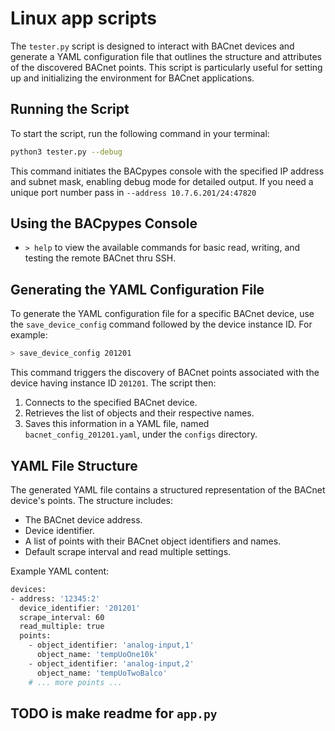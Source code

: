 # Linux app scripts

The `tester.py` script is designed to interact with BACnet devices and generate a YAML configuration file that outlines the structure and attributes of the discovered BACnet points. This script is particularly useful for setting up and initializing the environment for BACnet applications.

## **Running the Script**
To start the script, run the following command in your terminal:

```bash
python3 tester.py --debug
```

This command initiates the BACpypes console with the specified IP address and subnet mask, enabling debug mode for detailed output. If you need a unique port number pass in `--address 10.7.6.201/24:47820`

## Using the BACpypes Console
* `> help` to view the available commands for basic read, writing, and testing the remote BACnet thru SSH.

## Generating the YAML Configuration File
To generate the YAML configuration file for a specific BACnet device, use the `save_device_config` command followed by the device instance ID. For example:

```bash
> save_device_config 201201
```

This command triggers the discovery of BACnet points associated with the device having instance ID `201201`. The script then:

1. Connects to the specified BACnet device.
2. Retrieves the list of objects and their respective names.
3. Saves this information in a YAML file, named `bacnet_config_201201.yaml`, under the `configs` directory.


## YAML File Structure
The generated YAML file contains a structured representation of the BACnet device's points. The structure includes:

* The BACnet device address.
* Device identifier.
* A list of points with their BACnet object identifiers and names.
* Default scrape interval and read multiple settings.

Example YAML content:
```bash
devices:
- address: '12345:2'
  device_identifier: '201201'
  scrape_interval: 60
  read_multiple: true
  points:
    - object_identifier: 'analog-input,1'
      object_name: 'tempUoOne10k'
    - object_identifier: 'analog-input,2'
      object_name: 'tempUoTwoBalco'
    # ... more points ...

```

## TODO is make readme for `app.py`
